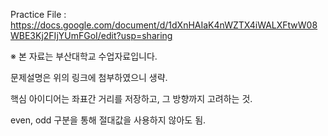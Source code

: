 Practice File : https://docs.google.com/document/d/1dXnHAIaK4nWZTX4iWALXFtwW08WBE3Kj2FIjYUmFGoI/edit?usp=sharing

※ 본 자료는 부산대학교 수업자료입니다.

문제설명은 위의 링크에 첨부하였으니 생략.


핵심 아이디어는 좌표간 거리를 저장하고, 그 방향까지 고려하는 것.

even, odd 구분을 통해 절대값을 사용하지 않아도 됨.
